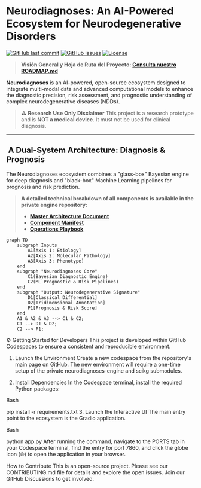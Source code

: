 # Neurodiagnoses: An AI-Powered Ecosystem for Neurodegenerative Disorders

[![GitHub last commit](https://img.shields.io/github/last-commit/Fundacion-de-Neurociencias/neurodiagnoses)](https://github.com/Fundacion-de-Neurociencias/neurodiagnoses/commits/main)
[![GitHub issues](https://img.shields.io/github/issues/Fundacion-de-Neurociencias/neurodiagnoses)](https://github.com/Fundacion-de-Neurociencias/neurodiagnoses/issues)
[![License](https://img.shields.io/github/license/Fundacion-de-Neurociencias/neurodiagnoses)](LICENSE)

> **Visión General y Hoja de Ruta del Proyecto: [Consulta nuestro ROADMAP.md](ROADMAP.md)**

**Neurodiagnoses** is an AI-powered, open-source ecosystem designed to integrate multi-modal data and advanced computational models to enhance the diagnostic precision, risk assessment, and prognostic understanding of complex neurodegenerative diseases (NDDs).

> **⚠️ Research Use Only Disclaimer**
> This project is a research prototype and is **NOT a medical device**. It must not be used for clinical diagnosis.

---

## ️ A Dual-System Architecture: Diagnosis & Prognosis

The Neurodiagnoses ecosystem combines a "glass-box" Bayesian engine for deep diagnosis and "black-box" Machine Learning pipelines for prognosis and risk prediction.

> **A detailed technical breakdown of all components is available in the private engine repository:**
> - **[Master Architecture Document](neurodiagnoses-engine/ARCHITECTURE.md)**
> - **[Component Manifest](neurodiagnoses-engine/MANIFEST.md)**
> - **[Operations Playbook](neurodiagnoses-engine/PLAYBOOK.md)**

```mermaid
graph TD
    subgraph Inputs
        A1[Axis 1: Etiology]
        A2[Axis 2: Molecular Pathology]
        A3[Axis 3: Phenotype]
    end
    subgraph "Neurodiagnoses Core"
        C1(Bayesian Diagnostic Engine)
        C2(ML Prognostic & Risk Pipelines)
    end
    subgraph "Output: Neurodegenerative Signature"
        D1[Classical Differential]
        D2[Tridimensional Annotation]
        P1[Prognosis & Risk Score]
    end
    A1 & A2 & A3 --> C1 & C2;
    C1 --> D1 & D2;
    C2 --> P1;
```
⚙️ Getting Started for Developers
This project is developed within GitHub Codespaces to ensure a consistent and reproducible environment.

1. Launch the Environment
Create a new codespace from the repository's main page on GitHub. The new environment will require a one-time setup of the private neurodiagnoses-engine and scikg submodules.

2. Install Dependencies
In the Codespace terminal, install the required Python packages:

Bash

pip install -r requirements.txt
3. Launch the Interactive UI
The main entry point to the ecosystem is the Gradio application.

Bash

python app.py
After running the command, navigate to the PORTS tab in your Codespace terminal, find the entry for port 7860, and click the globe icon (🌐) to open the application in your browser.

How to Contribute
This is an open-source project. Please see our CONTRIBUTING.md file for details and explore the open issues. Join our GitHub Discussions to get involved.
